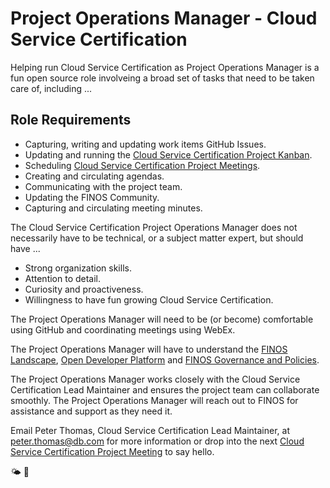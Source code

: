 # Project Operations Manager - Cloud Service Certification 
Helping run Cloud Service Certification as Project Operations Manager is a fun open source role involveing a broad set of tasks that need to be taken care of, including ... 

## Role Requirements

- Capturing, writing and updating work items GitHub Issues.
- Updating and running the [Cloud Service Certification Project Kanban](https://github.com/orgs/finos/projects/1).
- Scheduling [Cloud Service Certification Project Meetings](https://github.com/finos/cloud-service-certification/issues?q=label%3Ameeting+).
- Creating and circulating agendas. 
- Communicating with the project team.
- Updating the FINOS Community.
- Capturing and circulating meeting minutes. 

The Cloud Service Certification Project Operations Manager does not necessarily have to be technical, or a subject matter expert, but should have ...

- Strong organization skills.
- Attention to detail.
- Curiosity and proactiveness.
- Willingness to have fun growing Cloud Service Certification.

The Project Operations Manager will need to be (or become) comfortable using GitHub and coordinating meetings using WebEx. 

The Project Operations Manager will have to understand the [FINOS Landscape](https://landscape.finos.org), [Open Developer Platform](https://github.com/finos/open-developer-platform) and [FINOS Governance and Policies](https://github.com/finos/community/tree/master/governance). 

The Project Operations Manager works closely with the Cloud Service Certification Lead Maintainer and ensures the project team can collaborate smoothly. The Project Operations Manager will reach out to FINOS for assistance and support as they need it.

Email Peter Thomas, Cloud Service Certification Lead Maintainer, at peter.thomas@db.com for more information or drop into the next [Cloud Service Certification Project Meeting](https://github.com/finos/cloud-service-certification/issues?q=label%3Ameeting+) to say hello.

🌤 🚀
